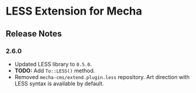 LESS Extension for Mecha
========================

Release Notes
-------------

### 2.6.0

 - Updated LESS library to `0.5.0`.
 - **TODO:** Add `To::LESS()` method.
 - Removed `mecha-cms/extend.plugin.less` repository. Art direction with LESS syntax is available by default.
